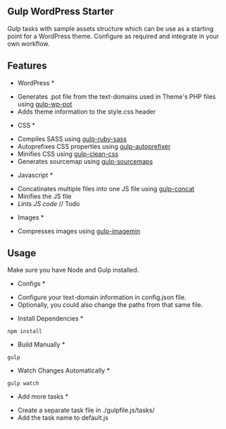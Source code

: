 ## Gulp WordPress Starter
Gulp tasks with sample assets structure which can be use as a starting point for a WordPress theme. Configure as required and integrate in your own workflow.

## Features
* WordPress *
- Generates .pot file from the text-domains used in Theme's PHP files using [gulp-wp-pot]
- Adds theme information to the style.css header

* CSS *
- Compiles SASS using [gulp-ruby-sass]
- Autoprefixes CSS properties using [gulp-autoprefixer]
- Minifies CSS using [gulp-clean-css]
- Generates sourcemap using [gulp-sourcemaps]

* Javascript *
- Concatinates multiple files into one JS file using [gulp-concat]
- Minifies the JS file
- *Lints JS code* // Todo

* Images *
- Compresses images using [gulp-imagemin]


## Usage
Make sure you have Node and Gulp installed.

* Configs *
- Configure your text-domain information in config.json file.
- Optionally, you could also change the paths from that same file.

* Install Dependencies *

```
npm install
```

* Build Manually *
```
gulp
```

* Watch Changes Automatically *
```
gulp watch
```

* Add more tasks *
- Create a separate task file in ./gulpfile.js/tasks/
- Add the task name to default.js

[gulp-wp-pot]: https://www.npmjs.com/package/gulp-wp-pot
[gulp-ruby-sass]: https://github.com/sindresorhus/gulp-ruby-sass
[gulp-autoprefixer]: https://www.npmjs.com/package/gulp-autoprefixer
[gulp-clean-css]: https://www.npmjs.com/package/gulp-clean-css
[gulp-sourcemaps]: https://www.npmjs.com/package/gulp-sourcemaps
[gulp-concat]: https://www.npmjs.com/package/gulp-concat
[gulp-imagemin]: https://www.npmjs.com/package/gulp-imagemin
